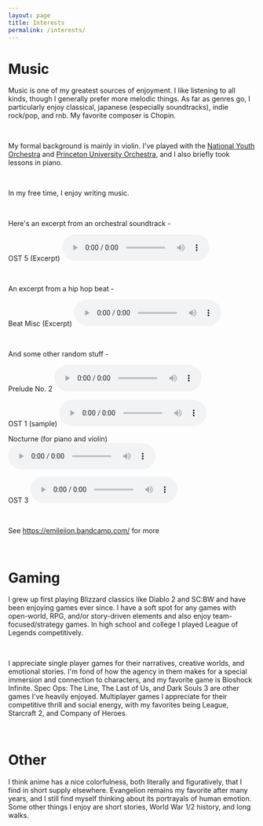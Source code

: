 ```yaml
---
layout: page
title: Interests
permalink: /interests/
---
```


# Music

Music is one of my greatest sources of enjoyment. I like listening to all kinds, though I generally prefer more melodic things. As far as genres go, I particularly enjoy classical, japanese (especially soundtracks), indie rock/pop, and rnb. My favorite composer is Chopin.

<br />

My formal background is mainly in violin. I've played with the [National Youth Orchestra](https://www.carnegiehall.org/Education/Programs/National-Youth-Ensembles/NYO-USA/NYO-USA-2016) and [Princeton University Orchestra](https://orchestra.princeton.edu/), and I also briefly took lessons in piano.

<br />

In my free time, I enjoy writing music. 

<br />

Here's an excerpt from an orchestral soundtrack -

OST 5 (Excerpt)
<audio
        controls
        src="/uploads/tender_weakness_excerpt.mp3">
            Your browser does not support the
            <code>audio</code> element.
</audio>

<br />

An excerpt from a hip hop beat -

Beat Misc (Excerpt)
<audio
        controls
        src="/uploads/dg_beat_excerpt.mp3">
            Your browser does not support the
            <code>audio</code> element.
</audio>

<br />

And some other random stuff -

Prelude No. 2
<audio
        controls
        src="/uploads/prelude_2.mp3">
            Your browser does not support the
            <code>audio</code> element.
</audio>

OST 1 (sample)
<audio
        controls
        src="/uploads/ost_1.mp3">
            Your browser does not support the
            <code>audio</code> element.
</audio>

Nocturne (for piano and violin)
<audio
        controls
        src="/uploads/nocturne.mp3">
            Your browser does not support the
            <code>audio</code> element.
</audio>

OST 3
<audio
        controls
        src="/uploads/ost_3.mp3">
            Your browser does not support the
            <code>audio</code> element.
</audio>

<br />

See <https://emileiion.bandcamp.com/> for more

<br />

# Gaming
I grew up first playing Blizzard classics like Diablo 2 and SC:BW and have been enjoying games ever since. I have a soft spot for any games with open-world, RPG, and/or story-driven elements and also enjoy team-focused/strategy games. In high school and college I played League of Legends competitively.

<br />

I appreciate single player games for their narratives, creative worlds, and emotional stories. I'm fond of how the agency in them makes for a special immersion and connection to characters, and my favorite game is Bioshock Infinite. Spec Ops: The Line, The Last of Us, and Dark Souls 3 are other games I've heavily enjoyed. Multiplayer games I appreciate for their competitive thrill and social energy, with my favorites being League, Starcraft 2, and Company of Heroes.

<br />

# Other
I think anime has a nice colorfulness, both literally and figuratively, that I find in short supply elsewhere. Evangelion remains my favorite after many years, and I still find myself thinking about its portrayals of human emotion. Some other things I enjoy are short stories, World War 1/2 history, and long walks.

<br />